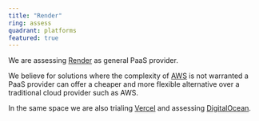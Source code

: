 ```yaml
---
title: "Render"
ring: assess
quadrant: platforms
featured: true
---
```


We are assessing <a href="https://render.com/">Render</a> as general PaaS provider.

We believe for solutions where the complexity of <a href="aws.html">AWS</a> is not warranted a PaaS provider can offer a cheaper and more flexible alternative over a traditional cloud provider such as AWS.

In the same space we are also trialing <a href="vercel.html">Vercel</a> and assessing <a href="digitalocean.html">DigitalOcean</a>.


